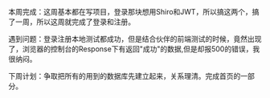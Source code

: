 本周完成：这周基本都在写项目，登录那块想用Shiro和JWT，所以搞这两个，搞了一周，所以这周就完成了登录和注册。

遇到问题：登录注册本地测试都成功，但是结合伙伴的前端测试的时候，竟然出现了，浏览器的控制台的Response下有返回"成功"的数据,但是却报500的错误，我很纳闷。

下周计划：争取把所有的用到的数据库先建立起来，关系理清。完成首页的一部分。